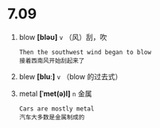 # 7.09



1. blow **[bləʊ]** `v` （风）刮，吹
    ```
    Then the southwest wind began to blow
    接着西南风开始刮起来了
    ```

2. blew **[bluː]** `v` （blow 的过去式）

3. metal **[ˈmet(ə)l]** `n` 金属
    ```
    Cars are mostly metal
    汽车大多数是金属制成的
    ```
